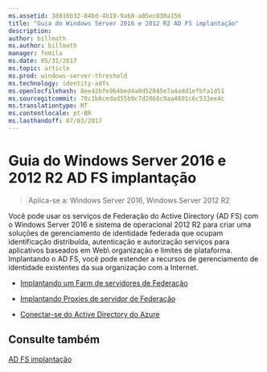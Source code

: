 ```yaml
---
ms.assetid: 38816b32-84bd-4b19-9ab8-a05ec838a156
title: "Guia do Windows Server 2016 e 2012 R2 AD FS implantação"
description: 
author: billmath
ms.author: billmath
manager: femila
ms.date: 05/31/2017
ms.topic: article
ms.prod: windows-server-threshold
ms.technology: identity-adfs
ms.openlocfilehash: 8ee42bfe964bed4a0d52045e7a4add1efbfa1d51
ms.sourcegitcommit: 70c1b6cedad55b9c7d2068c9aa4891c6c533ee4c
ms.translationtype: MT
ms.contentlocale: pt-BR
ms.lasthandoff: 07/03/2017
---
```

# <a name="windows-server-2016-and-2012-r2-ad-fs-deployment-guide"></a>Guia do Windows Server 2016 e 2012 R2 AD FS implantação

>Aplica-se a: Windows Server 2016, Windows Server 2012 R2

Você pode usar os serviços de Federação do Active Directory \(AD FS\) com o Windows Server 2016 e sistema de operacional 2012 R2 para criar uma soluções de gerenciamento de identidade federada que ocupam identificação distribuída, autenticação e autorização serviços para aplicativos baseados em Web\ organização e limites de plataforma. Implantando o AD FS, você pode estender a recursos de gerenciamento de identidade existentes da sua organização com a Internet.  
  
-   [Implantando um Farm de servidores de Federação](Deploying-a-Federation-Server-Farm.md)  
  
-   [Implantando Proxies de servidor de Federação](Deploying-Federation-Server-Proxies.md)  
  
-   [Conectar-se do Active Directory do Azure](Azure-Active-Directory-Connect.md)  
  
## <a name="see-also"></a>Consulte também  
[AD FS implantação](../../ad-fs/AD-FS-Deployment.md)  

  

